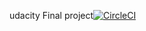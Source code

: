 udacity Final project[![CircleCI](https://circleci.com/gh/damodharanr/capstone_finalproject/tree/master.svg?style=svg)](https://circleci.com/gh/damodharanr/capstone_finalproject/tree/master)
